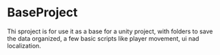 # BaseProject

Thi sproject is for use it as a base for a unity project, with folders to save the data organized, a few basic scripts like player movement, ui nad localization.
